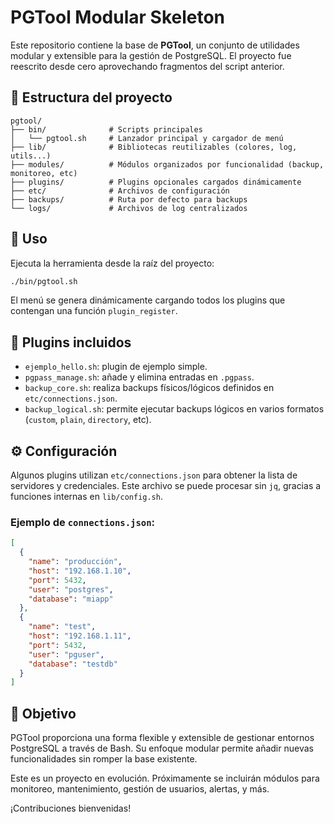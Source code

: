 # PGTool Modular Skeleton

Este repositorio contiene la base de **PGTool**, un conjunto de utilidades modular y extensible para la gestión de PostgreSQL. El proyecto fue reescrito desde cero aprovechando fragmentos del script anterior.

## 📁 Estructura del proyecto

```
pgtool/
├── bin/              # Scripts principales
│   └── pgtool.sh     # Lanzador principal y cargador de menú
├── lib/              # Bibliotecas reutilizables (colores, log, utils...)
├── modules/          # Módulos organizados por funcionalidad (backup, monitoreo, etc)
├── plugins/          # Plugins opcionales cargados dinámicamente
├── etc/              # Archivos de configuración
├── backups/          # Ruta por defecto para backups
└── logs/             # Archivos de log centralizados
```

## 🚀 Uso

Ejecuta la herramienta desde la raíz del proyecto:

```bash
./bin/pgtool.sh
```

El menú se genera dinámicamente cargando todos los plugins que contengan una función `plugin_register`.

## 🧩 Plugins incluidos

- `ejemplo_hello.sh`: plugin de ejemplo simple.
- `pgpass_manage.sh`: añade y elimina entradas en `.pgpass`.
- `backup_core.sh`: realiza backups físicos/lógicos definidos en `etc/connections.json`.
- `backup_logical.sh`: permite ejecutar backups lógicos en varios formatos (`custom`, `plain`, `directory`, etc).

## ⚙ Configuración

Algunos plugins utilizan `etc/connections.json` para obtener la lista de servidores y credenciales. Este archivo se puede procesar sin `jq`, gracias a funciones internas en `lib/config.sh`.

### Ejemplo de `connections.json`:

```json
[
  {
    "name": "producción",
    "host": "192.168.1.10",
    "port": 5432,
    "user": "postgres",
    "database": "miapp"
  },
  {
    "name": "test",
    "host": "192.168.1.11",
    "port": 5432,
    "user": "pguser",
    "database": "testdb"
  }
]
```

## 🔧 Objetivo

PGTool proporciona una forma flexible y extensible de gestionar entornos PostgreSQL a través de Bash. Su enfoque modular permite añadir nuevas funcionalidades sin romper la base existente.

Este es un proyecto en evolución. Próximamente se incluirán módulos para monitoreo, mantenimiento, gestión de usuarios, alertas, y más.

¡Contribuciones bienvenidas!

